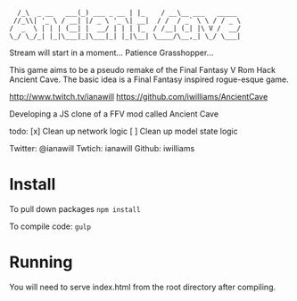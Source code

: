 ```
  /_\  _ __   ___(_) ___ _ __ | |_    / __\__ ___   _____
 //_\\| '_ \ / __| |/ _ \ '_ \| __|  / /  / _` \ \ / / _ \
/  _  \ | | | (__| |  __/ | | | |_  / /__| (_| |\ V /  __/
\_/ \_/_| |_|\___|_|\___|_| |_|\__| \____/\__,_| \_/ \___|
```

Stream will start in a moment... Patience Grasshopper...

This game aims to be a pseudo remake of the Final Fantasy V Rom Hack Ancient Cave. The basic idea is a Final Fantasy inspired rogue-esque game.

http://www.twitch.tv/ianawill
https://github.com/iwilliams/AncientCave

Developing a JS clone of a FFV mod called Ancient Cave

todo:
    [x] Clean up network logic
    [ ] Clean up model state logic

Twitter: @ianawill
Twtich:  ianawill
Github:  iwilliams

# Install

To pull down packages
`npm install`

To compile code:
`gulp`

# Running
You will need to serve index.html from the root directory after compiling.
